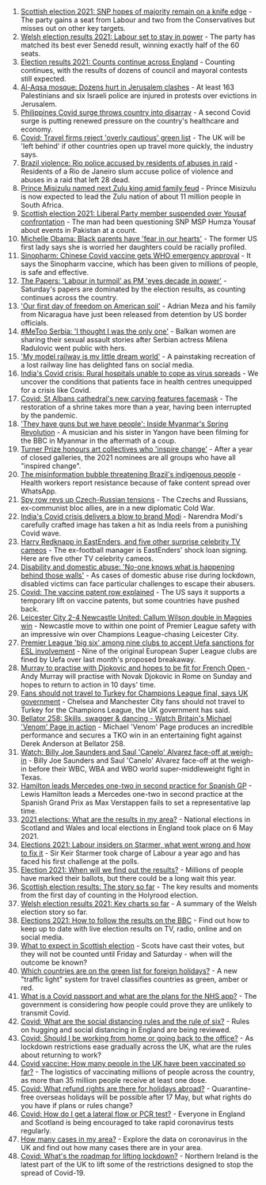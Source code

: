 1. [Scottish election 2021: SNP hopes of majority remain on a knife edge](https://www.bbc.co.uk/news/uk-scotland-scotland-politics-57014885) - The party gains a seat from Labour and two from the Conservatives but misses out on other key targets.
2. [Welsh election results 2021: Labour set to stay in power](https://www.bbc.co.uk/news/uk-wales-politics-57009547) - The party has matched its best ever Senedd result, winning exactly half of the 60 seats.
3. [Election results 2021: Counts continue across England](https://www.bbc.co.uk/news/uk-politics-57033273) - Counting continues, with the results of dozens of council and mayoral contests still expected.
4. [Al-Aqsa mosque: Dozens hurt in Jerusalem clashes](https://www.bbc.co.uk/news/world-middle-east-57034237) - At least 163 Palestinians and six Israeli police are injured in protests over evictions in Jerusalem.
5. [Philippines Covid surge throws country into disarray](https://www.bbc.co.uk/news/world-asia-57004926) - A second Covid surge is putting renewed pressure on the country's healthcare and economy.
6. [Covid: Travel firms reject 'overly cautious' green list](https://www.bbc.co.uk/news/business-57027418) - The UK will be 'left behind' if other countries open up travel more quickly, the industry says.
7. [Brazil violence: Rio police accused by residents of abuses in raid](https://www.bbc.co.uk/news/world-latin-america-57000382) - Residents of a Rio de Janeiro slum accuse police of violence and abuses in a raid that left 28 dead.
8. [Prince Misizulu named next Zulu king amid family feud](https://www.bbc.co.uk/news/world-africa-57035157) - Prince Misizulu is now expected to lead the Zulu nation of about 11 million people in South Africa.
9. [Scottish election 2021: Liberal Party member suspended over Yousaf confrontation](https://www.bbc.co.uk/news/uk-scotland-scotland-politics-57025065) - The man had been questioning SNP MSP Humza Yousaf about events in Pakistan at a count.
10. [Michelle Obama: Black parents have 'fear in our hearts'](https://www.bbc.co.uk/news/world-us-canada-57034638) - The former US first lady says she is worried her daughters could be racially profiled.
11. [Sinopharm: Chinese Covid vaccine gets WHO emergency approval](https://www.bbc.co.uk/news/world-asia-china-56967973) - It says the Sinopharm vaccine, which has been given to millions of people, is safe and effective.
12. [The Papers: 'Labour in turmoil' as PM 'eyes decade in power'](https://www.bbc.co.uk/news/blogs-the-papers-57033837) - Saturday's papers are dominated by the election results, as counting continues across the country.
13. ['Our first day of freedom on American soil'](https://www.bbc.co.uk/news/world-us-canada-57022918) - Adrian Meza and his family from Nicaragua have just been released from detention by US border officials.
14. [#MeToo Serbia: 'I thought I was the only one'](https://www.bbc.co.uk/news/world-europe-57011605) - Balkan women are sharing their sexual assault stories after Serbian actress Milena Radulovic went public with hers.
15. ['My model railway is my little dream world'](https://www.bbc.co.uk/news/uk-england-leicestershire-57025809) - A painstaking recreation of a lost railway line has delighted fans on social media.
16. [India's Covid crisis: Rural hospitals unable to cope as virus spreads](https://www.bbc.co.uk/news/world-asia-india-57029452) - We uncover the conditions that patients face in health centres unequipped for a crisis like Covid.
17. [Covid: St Albans cathedral's new carving features facemask](https://www.bbc.co.uk/news/uk-england-beds-bucks-herts-57023017) - The restoration of a shrine takes more than a year, having been interrupted by the pandemic.
18. ['They have guns but we have people': Inside Myanmar's Spring Revolution](https://www.bbc.co.uk/news/world-asia-57016528) - A musician and his sister in Yangon have been filming for the BBC in Myanmar in the aftermath of a coup.
19. [Turner Prize honours art collectives who 'inspire change'](https://www.bbc.co.uk/news/entertainment-arts-57014187) - After a year of closed galleries, the 2021 nominees are all groups who have all "inspired change".
20. [The misinformation bubble threatening Brazil's indigenous people](https://www.bbc.co.uk/news/blogs-trending-56919424) - Health workers report resistance because of fake content spread over WhatsApp.
21. [Spy row revs up Czech-Russian tensions](https://www.bbc.co.uk/news/world-europe-57008363) - The Czechs and Russians, ex-communist bloc allies, are in a new diplomatic Cold War.
22. [India's Covid crisis delivers a blow to brand Modi](https://www.bbc.co.uk/news/world-asia-india-56970569) - Narendra Modi's carefully crafted image has taken a hit as India reels from a punishing Covid wave.
23. [Harry Redknapp in EastEnders, and five other surprise celebrity TV cameos](https://www.bbc.co.uk/news/entertainment-arts-56996345) - The ex-football manager is EastEnders' shock loan signing. Here are five other TV celebrity cameos.
24. [Disability and domestic abuse: 'No-one knows what is happening behind those walls'](https://www.bbc.co.uk/news/disability-56197682) - As cases of domestic abuse rise during lockdown, disabled victims can face particular challenges to escape their abusers.
25. [Covid: The vaccine patent row explained](https://www.bbc.co.uk/news/business-57016260) - The US says it supports a temporary lift on vaccine patents, but some countries have pushed back.
26. [Leicester City 2-4 Newcastle United: Callum Wilson double in Magpies win](https://www.bbc.co.uk/sport/football/56938827) - Newcastle move to within one point of Premier League safety with an impressive win over Champions League-chasing Leicester City.
27. [Premier League 'big six' among nine clubs to accept Uefa sanctions for ESL involvement](https://www.bbc.co.uk/sport/football/57031372) - Nine of the original European Super League clubs are fined by Uefa over last month's proposed breakaway.
28. [Murray to practise with Djokovic and hopes to be fit for French Open ](https://www.bbc.co.uk/sport/tennis/57032348) - Andy Murray will practise with Novak Djokovic in Rome on Sunday and hopes to return to action in 10 days' time.
29. [Fans should not travel to Turkey for Champions League final, says UK government](https://www.bbc.co.uk/sport/football/57029583) - Chelsea and Manchester City fans should not travel to Turkey for the Champions League, the UK government has said.
30. [Bellator 258: Skills, swagger & dancing - Watch Britain's Michael 'Venom' Page in action](https://www.bbc.co.uk/sport/av/mixed-martial-arts/57035259) - Michael 'Venom' Page produces an incredible performance and secures a TKO win in an entertaining fight against Derek Anderson at Bellator 258.
31. [Watch: Billy Joe Saunders and Saul 'Canelo' Alvarez face-off at weigh-in](https://www.bbc.co.uk/sport/av/boxing/57034293) - Billy Joe Saunders and Saul 'Canelo' Alvarez face-off at the weigh-in before their WBC, WBA and WBO world super-middleweight fight in Texas.
32. [Hamilton leads Mercedes one-two in second practice for Spanish GP](https://www.bbc.co.uk/sport/formula1/57024096) - Lewis Hamilton leads a Mercedes one-two in second practice at the Spanish Grand Prix as Max Verstappen fails to set a representative lap time.
33. [2021 elections: What are the results in my area?](https://www.bbc.co.uk/news/56129210) - National elections in Scotland and Wales and local elections in England took place on 6 May 2021.
34. [Elections 2021: Labour insiders on Starmer, what went wrong and how to fix it](https://www.bbc.co.uk/news/uk-politics-57024995) - Sir Keir Starmer took charge of Labour a year ago and has faced his first challenge at the polls.
35. [Election 2021: When will we find out the results?](https://www.bbc.co.uk/news/uk-politics-56581106) - Millions of people have marked their ballots, but there could be a long wait this year.
36. [Scottish election results: The story so far](https://www.bbc.co.uk/news/uk-scotland-scotland-politics-57033767) - The key results and moments from the first day of counting in the Holyrood election.
37. [Welsh election results 2021: Key charts so far](https://www.bbc.co.uk/news/uk-wales-politics-57026094) - A summary of the Welsh election story so far.
38. [Elections 2021: How to follow the results on the BBC](https://www.bbc.co.uk/news/uk-politics-56930132) - Find out how to keep up to date with live election results on TV, radio, online and on social media.
39. [What to expect in Scottish election](https://www.bbc.co.uk/news/uk-scotland-scotland-politics-56972971) - Scots have cast their votes, but they will not be counted until Friday and Saturday - when will the outcome be known?
40. [Which countries are on the green list for foreign holidays?](https://www.bbc.co.uk/news/explainers-52544307) - A new "traffic light" system for travel classifies countries as green, amber or red.
41. [What is a Covid passport and what are the plans for the NHS app?](https://www.bbc.co.uk/news/explainers-55718553) - The government is considering how people could prove they are unlikely to transmit Covid.
42. [Covid: What are the social distancing rules and the rule of six?](https://www.bbc.co.uk/news/uk-51506729) - Rules on hugging and social distancing in England are being reviewed.
43. [Covid: Should I be working from home or going back to the office?](https://www.bbc.co.uk/news/business-52567567) - As lockdown restrictions ease gradually across the UK, what are the rules about returning to work?
44. [Covid vaccine: How many people in the UK have been vaccinated so far?](https://www.bbc.co.uk/news/health-55274833) - The logistics of vaccinating millions of people across the country, as more than 35 million people receive at least one dose.
45. [Covid: What refund rights are there for holidays abroad?](https://www.bbc.co.uk/news/business-51615412) - Quarantine-free overseas holidays will be possible after 17 May, but what rights do you have if plans or rules change?
46. [Covid: How do I get a lateral flow or PCR test?](https://www.bbc.co.uk/news/health-51943612) - Everyone in England and Scotland is being encouraged to take rapid coronavirus tests regularly.
47. [How many cases in my area?](https://www.bbc.co.uk/news/uk-51768274) - Explore the data on coronavirus in the UK and find out how many cases there are in your area.
48. [Covid: What's the roadmap for lifting lockdown?](https://www.bbc.co.uk/news/explainers-52530518) - Northern Ireland is the latest part of the UK to lift some of the restrictions designed to stop the spread of Covid-19.

